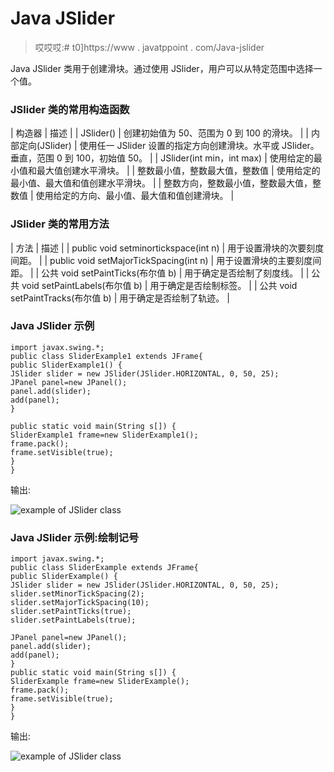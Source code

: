 # Java JSlider

> 哎哎哎:# t0]https://www . javatppoint . com/Java-jslider

Java JSlider 类用于创建滑块。通过使用 JSlider，用户可以从特定范围中选择一个值。

### JSlider 类的常用构造函数

| 构造器 | 描述 |
| JSlider() | 创建初始值为 50、范围为 0 到 100 的滑块。 |
| 内部定向(JSlider) | 使用任一 JSlider 设置的指定方向创建滑块。水平或 JSlider。垂直，范围 0 到 100，初始值 50。 |
| JSlider(int min，int max) | 使用给定的最小值和最大值创建水平滑块。 |
| 整数最小值，整数最大值，整数值 | 使用给定的最小值、最大值和值创建水平滑块。 |
| 整数方向，整数最小值，整数最大值，整数值 | 使用给定的方向、最小值、最大值和值创建滑块。 |

### JSlider 类的常用方法

| 方法 | 描述 |
| public void setminortickspace(int n) | 用于设置滑块的次要刻度间距。 |
| public void setMajorTickSpacing(int n) | 用于设置滑块的主要刻度间距。 |
| 公共 void setPaintTicks(布尔值 b) | 用于确定是否绘制了刻度线。 |
| 公共 void setPaintLabels(布尔值 b) | 用于确定是否绘制标签。 |
| 公共 void setPaintTracks(布尔值 b) | 用于确定是否绘制了轨迹。 |

### Java JSlider 示例

```
import javax.swing.*;
public class SliderExample1 extends JFrame{
public SliderExample1() {
JSlider slider = new JSlider(JSlider.HORIZONTAL, 0, 50, 25);
JPanel panel=new JPanel();
panel.add(slider);
add(panel);
}

public static void main(String s[]) {
SliderExample1 frame=new SliderExample1();
frame.pack();
frame.setVisible(true);
}
}

```

输出:

![example of JSlider class](../img/571bd00ec0cedbf66eebd9c09000a727.png)

### Java JSlider 示例:绘制记号

```
import javax.swing.*;
public class SliderExample extends JFrame{
public SliderExample() {
JSlider slider = new JSlider(JSlider.HORIZONTAL, 0, 50, 25);
slider.setMinorTickSpacing(2);
slider.setMajorTickSpacing(10);
slider.setPaintTicks(true);
slider.setPaintLabels(true);

JPanel panel=new JPanel();
panel.add(slider);
add(panel);
}
public static void main(String s[]) {
SliderExample frame=new SliderExample();
frame.pack();
frame.setVisible(true);
}
}

```

输出:

![example of JSlider class](../img/d5625bd0e3e87ca8fd67e86ad3a9a351.png)